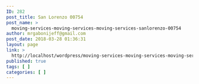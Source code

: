 ```yaml
---
ID: 282
post_title: San Lorenzo 00754
post_name: >
  moving-services-moving-services-moving-services-sanlorenzo-00754
author: mrgabonijeff@gmail.com
post_date: 2018-03-28 01:36:31
layout: page
link: >
  http://localhost/wordpress/moving-services-moving-services-moving-services-sanlorenzo-00754/
published: true
tags: [ ]
categories: [ ]
---
```

